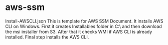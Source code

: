 # aws-ssm

Install-AWSCLI.json
This is template for AWS SSM Document. It installs AWS CLI on Windows. First it creates Installables folder in C:\ and then download the msi installer from S3. After that it checks WMI if AWS CLI is already installed. Final step installs the AWS CLI.
